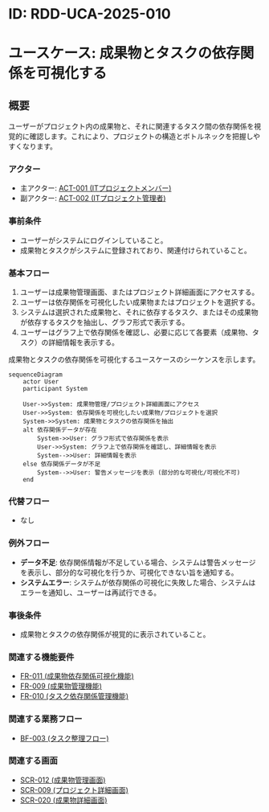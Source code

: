 # ID: RDD-UCA-2025-010

# ユースケース: 成果物とタスクの依存関係を可視化する

## 概要

ユーザーがプロジェクト内の成果物と、それに関連するタスク間の依存関係を視覚的に確認します。これにより、プロジェクトの構造とボトルネックを把握しやすくなります。

### アクター

- 主アクター:
  [ACT-001 (ITプロジェクトメンバー)](../actors/act-001-it-project-member.md)
- 副アクター:
  [ACT-002 (ITプロジェクト管理者)](../actors/act-002-it-project-manager.md)

### 事前条件

- ユーザーがシステムにログインしていること。
- 成果物とタスクがシステムに登録されており、関連付けられていること。

### 基本フロー

1. ユーザーは成果物管理画面、またはプロジェクト詳細画面にアクセスする。
1. ユーザーは依存関係を可視化したい成果物またはプロジェクトを選択する。
1. システムは選択された成果物と、それに依存するタスク、またはその成果物が依存するタスクを抽出し、グラフ形式で表示する。
1. ユーザーはグラフ上で依存関係を確認し、必要に応じて各要素（成果物、タスク）の詳細情報を表示する。

成果物とタスクの依存関係を可視化するユースケースのシーケンスを示します。

```mermaid
sequenceDiagram
    actor User
    participant System

    User->>System: 成果物管理/プロジェクト詳細画面にアクセス
    User->>System: 依存関係を可視化したい成果物/プロジェクトを選択
    System->>System: 成果物とタスクの依存関係を抽出
    alt 依存関係データが存在
        System->>User: グラフ形式で依存関係を表示
        User->>System: グラフ上で依存関係を確認し、詳細情報を表示
        System-->>User: 詳細情報を表示
    else 依存関係データが不足
        System-->>User: 警告メッセージを表示 (部分的な可視化/可視化不可)
    end
```

### 代替フロー

- なし

### 例外フロー

- **データ不足**: 依存関係情報が不足している場合、システムは警告メッセージを表示し、部分的な可視化を行うか、可視化できない旨を通知する。
- **システムエラー**: システムが依存関係の可視化に失敗した場合、システムはエラーを通知し、ユーザーは再試行できる。

### 事後条件

- 成果物とタスクの依存関係が視覚的に表示されていること。

### 関連する機能要件

- [FR-011 (成果物依存関係可視化機能)](../functional-requirements/fr-011-artifact-dependency-visualization-function.md)
- [FR-009 (成果物管理機能)](../functional-requirements/fr-009-artifact-management-function.md)
- [FR-010 (タスク依存関係管理機能)](../functional-requirements/fr-010-task-dependency-management-function.md)

### 関連する業務フロー

- [BF-003 (タスク整理フロー)](../business-flows/bf-003-task-organization-flow.md)

### 関連する画面

- [SCR-012 (成果物管理画面)](../screens/scr-012-artifact-management-screen.md)
- [SCR-009 (プロジェクト詳細画面)](../screens/scr-009-project-detail-screen.md)
- [SCR-020 (成果物詳細画面)](../screens/scr-020-artifact-detail-screen.md)
